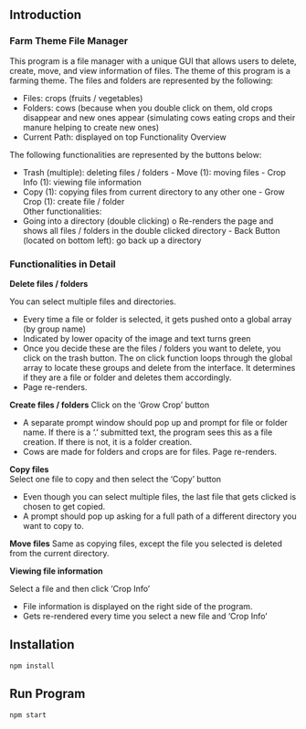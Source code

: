 ## Introduction
### Farm Theme File Manager

This program is a file manager with a unique GUI that allows users to delete, create, move, and view information of files. The theme of this program is a farming theme. The files and folders are represented by the following:  
- Files: crops (fruits / vegetables)  
- Folders: cows (because when you double click on them, old crops disappear and new ones appear (simulating cows eating crops and their manure helping to create new ones) 
- Current Path: displayed on top 
Functionality Overview 
 
The following functionalities are represented by the buttons below: 
- Trash (multiple): deleting files / folders  - Move (1): moving files  - Crop Info (1): viewing file information  
- Copy (1): copying files from current directory to any other one - Grow Crop (1):  create file / folder  
Other functionalities: 
- Going into a directory (double clicking) o Re-renders the page and shows all files / folders in the double clicked directory -  Back Button (located on bottom left): go back up a directory 
 
### Functionalities in Detail
 
**Delete files / folders**

You can select multiple files and directories. 
- Every time a file or folder is selected, it gets pushed onto a global array (by group name) 
- Indicated by lower opacity of the image and text turns green 
- Once you decide these are the files / folders you want to delete, you click on the trash button. The on click function loops through the global array to locate these groups and delete from the interface. It determines if they are a file or folder and deletes them accordingly. 
- Page re-renders.

**Create files / folders**
Click on the ‘Grow Crop’ button 
- A separate prompt window should pop up and prompt for file or folder name. If there is a ‘.’ submitted text, the program sees this as a file creation. If there is not, it is a folder creation.  
- Cows are made for folders and crops are for files. Page re-renders. 

**Copy files**  
Select one file to copy and then select the ‘Copy’ button  
- Even though you can select multiple files, the last file that gets clicked is chosen to get copied.  
- A prompt should pop up asking for a full path of a different directory you want to copy to. 
 
**Move files**
Same as copying files, except the file you selected is deleted from the current directory. 
 
**Viewing file information** 

Select a file and then click ‘Crop Info’ 
- File information is displayed on the right side of the program.
- Gets re-rendered every time you select a new file and ‘Crop Info’ 

## Installation

`npm install`

## Run Program

`npm start`
